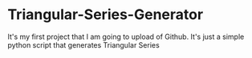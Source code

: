 # Triangular-Series-Generator
It's my first project that I am going to upload of Github. It's just a simple python script that generates Triangular Series 
